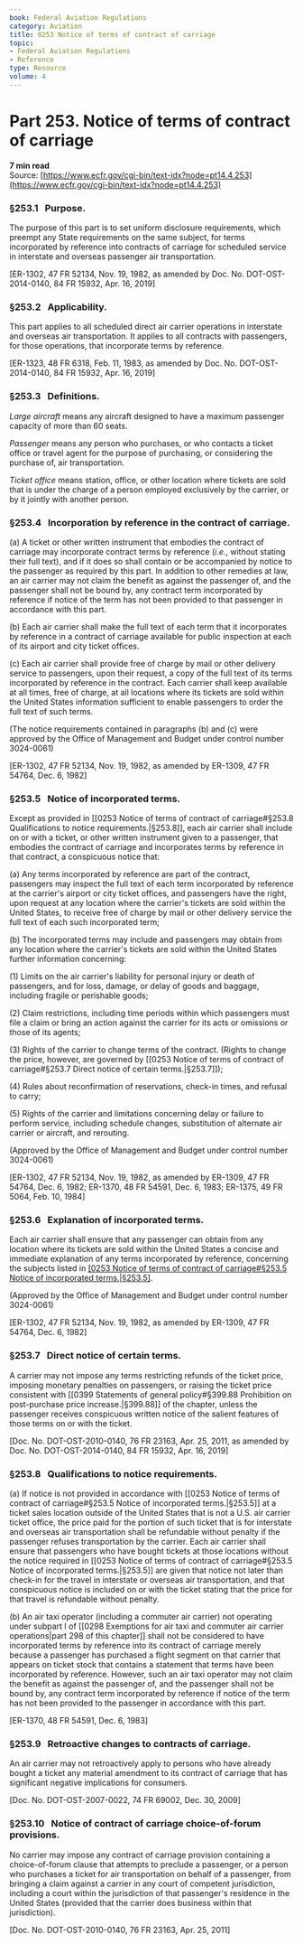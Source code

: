 ```yaml
---
book: Federal Aviation Regulations
category: Aviation
title: 0253 Notice of terms of contract of carriage
topic:
- Federal Aviation Regulations
- Reference
type: Resource
volume: 4
---
```


# Part 253. Notice of terms of contract of carriage
**7 min read**  
Source: [https://www.ecfr.gov/cgi-bin/text-idx?node=pt14.4.253](https://www.ecfr.gov/cgi-bin/text-idx?node=pt14.4.253)

<div>

### §253.1   Purpose.

The purpose of this part is to set uniform disclosure requirements, which preempt any State requirements on the same subject, for terms incorporated by reference into contracts of carriage for scheduled service in interstate and overseas passenger air transportation.

\[ER-1302, 47 FR 52134, Nov. 19, 1982, as amended by Doc. No. DOT-OST-2014-0140, 84 FR 15932, Apr. 16, 2019\]

### §253.2   Applicability.

This part applies to all scheduled direct air carrier operations in interstate and overseas air transportation. It applies to all contracts with passengers, for those operations, that incorporate terms by reference.

\[ER-1323, 48 FR 6318, Feb. 11, 1983, as amended by Doc. No. DOT-OST-2014-0140, 84 FR 15932, Apr. 16, 2019\]

### §253.3   Definitions.

*Large aircraft* means any aircraft designed to have a maximum passenger capacity of more than 60 seats.

*Passenger* means any person who purchases, or who contacts a ticket office or travel agent for the purpose of purchasing, or considering the purchase of, air transportation.

*Ticket office* means station, office, or other location where tickets are sold that is under the charge of a person employed exclusively by the carrier, or by it jointly with another person.

### §253.4   Incorporation by reference in the contract of carriage.

\(a\) A ticket or other written instrument that embodies the contract of carriage may incorporate contract terms by reference (*i.e.*, without stating their full text), and if it does so shall contain or be accompanied by notice to the passenger as required by this part. In addition to other remedies at law, an air carrier may not claim the benefit as against the passenger of, and the passenger shall not be bound by, any contract term incorporated by reference if notice of the term has not been provided to that passenger in accordance with this part.

\(b\) Each air carrier shall make the full text of each term that it incorporates by reference in a contract of carriage available for public inspection at each of its airport and city ticket offices.

\(c\) Each air carrier shall provide free of charge by mail or other delivery service to passengers, upon their request, a copy of the full text of its terms incorporated by reference in the contract. Each carrier shall keep available at all times, free of charge, at all locations where its tickets are sold within the United States information sufficient to enable passengers to order the full text of such terms.

(The notice requirements contained in paragraphs (b) and (c) were approved by the Office of Management and Budget under control number 3024-0061)

\[ER-1302, 47 FR 52134, Nov. 19, 1982, as amended by ER-1309, 47 FR 54764, Dec. 6, 1982\]

### §253.5   Notice of incorporated terms.

Except as provided in [[0253 Notice of terms of contract of carriage#§253.8   Qualifications to notice requirements.|§253.8]], each air carrier shall include on or with a ticket, or other written instrument given to a passenger, that embodies the contract of carriage and incorporates terms by reference in that contract, a conspicuous notice that:

\(a\) Any terms incorporated by reference are part of the contract, passengers may inspect the full text of each term incorporated by reference at the carrier's airport or city ticket offices, and passengers have the right, upon request at any location where the carrier's tickets are sold within the United States, to receive free of charge by mail or other delivery service the full text of each such incorporated term;

\(b\) The incorporated terms may include and passengers may obtain from any location where the carrier's tickets are sold within the United States further information concerning:

\(1\) Limits on the air carrier's liability for personal injury or death of passengers, and for loss, damage, or delay of goods and baggage, including fragile or perishable goods;

\(2\) Claim restrictions, including time periods within which passengers must file a claim or bring an action against the carrier for its acts or omissions or those of its agents;

\(3\) Rights of the carrier to change terms of the contract. (Rights to change the price, however, are governed by [[0253 Notice of terms of contract of carriage#§253.7   Direct notice of certain terms.|§253.7]]);

\(4\) Rules about reconfirmation of reservations, check-in times, and refusal to carry;

\(5\) Rights of the carrier and limitations concerning delay or failure to perform service, including schedule changes, substitution of alternate air carrier or aircraft, and rerouting.

(Approved by the Office of Management and Budget under control number 3024-0061)

\[ER-1302, 47 FR 52134, Nov. 19, 1982, as amended by ER-1309, 47 FR 54764, Dec. 6, 1982; ER-1370, 48 FR 54591, Dec. 6, 1983; ER-1375, 49 FR 5064, Feb. 10, 1984\]

### §253.6   Explanation of incorporated terms.

Each air carrier shall ensure that any passenger can obtain from any location where its tickets are sold within the United States a concise and immediate explanation of any terms incorporated by reference, concerning the subjects listed in [[0253 Notice of terms of contract of carriage#§253.5   Notice of incorporated terms.|§253.5]](b).

(Approved by the Office of Management and Budget under control number 3024-0061)

\[ER-1302, 47 FR 52134, Nov. 19, 1982, as amended by ER-1309, 47 FR 54764, Dec. 6, 1982\]

### §253.7   Direct notice of certain terms.

A carrier may not impose any terms restricting refunds of the ticket price, imposing monetary penalties on passengers, or raising the ticket price consistent with [[0399 Statements of general policy#§399.88   Prohibition on post-purchase price increase.|§399.88]] of the chapter, unless the passenger receives conspicuous written notice of the salient features of those terms on or with the ticket.

\[Doc. No. DOT-OST-2010-0140, 76 FR 23163, Apr. 25, 2011, as amended by Doc. No. DOT-OST-2014-0140, 84 FR 15932, Apr. 16, 2019\]

### §253.8   Qualifications to notice requirements.

\(a\) If notice is not provided in accordance with [[0253 Notice of terms of contract of carriage#§253.5   Notice of incorporated terms.|§253.5]] at a ticket sales location outside of the United States that is not a U.S. air carrier ticket office, the price paid for the portion of such ticket that is for interstate and overseas air transportation shall be refundable without penalty if the passenger refuses transportation by the carrier. Each air carrier shall ensure that passengers who have bought tickets at those locations without the notice required in [[0253 Notice of terms of contract of carriage#§253.5   Notice of incorporated terms.|§253.5]] are given that notice not later than check-in for the travel in interstate or overseas air transportation, and that conspicuous notice is included on or with the ticket stating that the price for that travel is refundable without penalty.

\(b\) An air taxi operator (including a commuter air carrier) not operating under subpart I of [[0298 Exemptions for air taxi and commuter air carrier operations|part 298 of this chapter]] shall not be considered to have incorporated terms by reference into its contract of carriage merely because a passenger has purchased a flight segment on that carrier that appears on ticket stock that contains a statement that terms have been incorporated by reference. However, such an air taxi operator may not claim the benefit as against the passenger of, and the passenger shall not be bound by, any contract term incorporated by reference if notice of the term has not been provided to the passenger in accordance with this part.

\[ER-1370, 48 FR 54591, Dec. 6, 1983\]

### §253.9   Retroactive changes to contracts of carriage.

An air carrier may not retroactively apply to persons who have already bought a ticket any material amendment to its contract of carriage that has significant negative implications for consumers.

\[Doc. No. DOT-OST-2007-0022, 74 FR 69002, Dec. 30, 2009\]

### §253.10   Notice of contract of carriage choice-of-forum provisions.

No carrier may impose any contract of carriage provision containing a choice-of-forum clause that attempts to preclude a passenger, or a person who purchases a ticket for air transportation on behalf of a passenger, from bringing a claim against a carrier in any court of competent jurisdiction, including a court within the jurisdiction of that passenger's residence in the United States (provided that the carrier does business within that jurisdiction).

\[Doc. No. DOT-OST-2010-0140, 76 FR 23163, Apr. 25, 2011\]

</div>